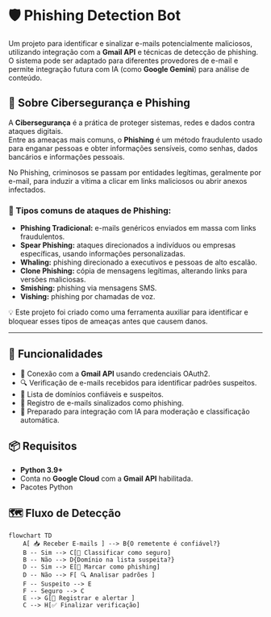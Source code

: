 # 🛡️ Phishing Detection Bot

Um projeto para identificar e sinalizar e-mails potencialmente maliciosos, utilizando integração com a **Gmail API** e técnicas de detecção de phishing.  
O sistema pode ser adaptado para diferentes provedores de e-mail e permite integração futura com IA (como **Google Gemini**) para análise de conteúdo.

## 🔐 Sobre Cibersegurança e Phishing

A **Cibersegurança** é a prática de proteger sistemas, redes e dados contra ataques digitais.  
Entre as ameaças mais comuns, o **Phishing** é um método fraudulento usado para enganar pessoas e obter informações sensíveis, como senhas, dados bancários e informações pessoais.

No Phishing, criminosos se passam por entidades legítimas, geralmente por e-mail, para induzir a vítima a clicar em links maliciosos ou abrir anexos infectados.

### 📌 Tipos comuns de ataques de Phishing:
- **Phishing Tradicional:** e-mails genéricos enviados em massa com links fraudulentos.
- **Spear Phishing:** ataques direcionados a indivíduos ou empresas específicas, usando informações personalizadas.
- **Whaling:** phishing direcionado a executivos e pessoas de alto escalão.
- **Clone Phishing:** cópia de mensagens legítimas, alterando links para versões maliciosas.
- **Smishing:** phishing via mensagens SMS.
- **Vishing:** phishing por chamadas de voz.

💡 Este projeto foi criado como uma ferramenta auxiliar para identificar e bloquear esses tipos de ameaças antes que causem danos.

---

## 🚀 Funcionalidades
- 📧 Conexão com a **Gmail API** usando credenciais OAuth2.
- 🔍 Verificação de e-mails recebidos para identificar padrões suspeitos.
- 📜 Lista de domínios confiáveis e suspeitos.
- 📝 Registro de e-mails sinalizados como phishing.
- 🔮 Preparado para integração com IA para moderação e classificação automática.

## 📦 Requisitos
- **Python 3.9+**
- Conta no **Google Cloud** com a **Gmail API** habilitada.
- Pacotes Python

## 🗺️ Fluxo de Detecção

```mermaid
flowchart TD
    A[ 📥 Receber E-mails ] --> B{O remetente é confiável?}
    B -- Sim --> C[📌 Classificar como seguro]
    B -- Não --> D{Domínio na lista suspeita?}
    D -- Sim --> E[🚨 Marcar como phishing]
    D -- Não --> F[ 🔍 Analisar padrões ]
    F -- Suspeito --> E
    F -- Seguro --> C
    E --> G[📝 Registrar e alertar ]
    C --> H[✅ Finalizar verificação]
